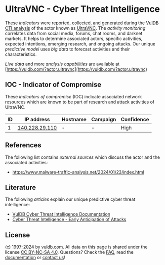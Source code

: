 # UltraVNC - Cyber Threat Intelligence

These _indicators_ were reported, collected, and generated during the [VulDB CTI analysis](https://vuldb.com/?kb.cti) of the actor known as [UltraVNC](https://vuldb.com/?actor.ultravnc). The _activity monitoring_ correlates data from social media, forums, chat rooms, and darknet markets. It helps to determine associated actors, specific activities, expected intentions, emerging research, and ongoing attacks. Our unique _predictive model_ uses _big data_ to forecast activities and their characteristics.

_Live data_ and more _analysis capabilities_ are available at [https://vuldb.com/?actor.ultravnc](https://vuldb.com/?actor.ultravnc)

## IOC - Indicator of Compromise

These _indicators of compromise_ (IOC) indicate associated network resources which are known to be part of research and attack activities of UltraVNC.

ID | IP address | Hostname | Campaign | Confidence
-- | ---------- | -------- | -------- | ----------
1 | [140.228.29.110](https://vuldb.com/?ip.140.228.29.110) | - | - | High

## References

The following list contains _external sources_ which discuss the actor and the associated activities:

* https://www.malware-traffic-analysis.net/2024/01/23/index.html

## Literature

The following _articles_ explain our unique predictive cyber threat intelligence:

* [VulDB Cyber Threat Intelligence Documentation](https://vuldb.com/?kb.cti)
* [Cyber Threat Intelligence - Early Anticipation of Attacks](https://www.scip.ch/en/?labs.20201022)

## License

(c) [1997-2024](https://vuldb.com/?kb.changelog) by [vuldb.com](https://vuldb.com/?kb.about). All data on this page is shared under the license [CC BY-NC-SA 4.0](https://creativecommons.org/licenses/by-nc-sa/4.0/). Questions? Check the [FAQ](https://vuldb.com/?kb.faq), read the [documentation](https://vuldb.com/?kb) or [contact us](https://vuldb.com/?contact)!
